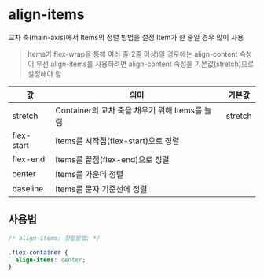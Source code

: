 # align-items

교차 축(main-axis)에서 Items의 정렬 방법을 설정
Item가 한 줄일 경우 많이 사용

> Items가 flex-wrap을 통해 여러 줄(2줄 이상)일 경우에는 align-content 속성이 우선
> align-items를 사용하려면 align-content 속성을 기본값(stretch)으로 설정해야 함

| 값         | 의미                                           | 기본값  |
| ---------- | ---------------------------------------------- | ------- |
| stretch    | Container의 교차 축을 채우기 위해 Items를 늘림 | stretch |
| flex-start | Items를 시작점(flex-start)으로 정렬            |         |
| flex-end   | Items를 끝점(flex-end)으로 정렬                |         |
| center     | Items를 가운데 정렬                            |         |
| baseline   | Items를 문자 기준선에 정렬                     |         |

## 사용법

```css
/* align-items: 정렬방법; */

.flex-container {
  align-items: center;
}
```
